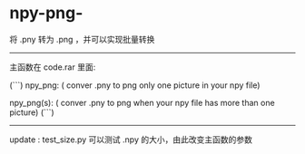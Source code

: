 # npy-png-
将 .pny 转为 .png ，并可以实现批量转换
_ _ _
主函数在 code.rar 里面:  

(```)
  npy_png:       ( conver .pny to png only one picture in your npy file)  
  
  npy_png(s):    ( conver .pny to png when your npy file has more than one picture)
(```)
_ _ _
  update : test_size.py 可以测试 .npy 的大小，由此改变主函数的参数
